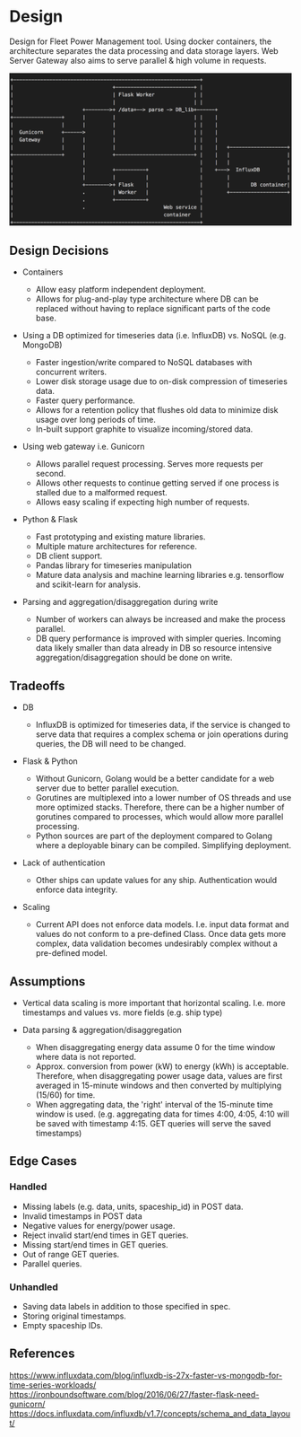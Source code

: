 # Design

Design for Fleet Power Management tool. Using docker containers, the architecture separates the data processing and data storage layers. Web Server Gateway also aims to serve parallel & high volume in requests.

![Design Diagram](architecture_diagram.png)

## Design Decisions

- Containers
  - Allow easy platform independent deployment.
  - Allows for plug-and-play type architecture where DB can be replaced without having to replace significant parts of the code base.

- Using a DB optimized for timeseries data (i.e. InfluxDB) vs. NoSQL (e.g. MongoDB)
  - Faster ingestion/write compared to NoSQL databases with concurrent writers.
  - Lower disk storage usage due to on-disk compression of timeseries data.
  - Faster query performance.
  - Allows for a retention policy that flushes old data to minimize disk usage over long periods of time.
  - In-built support graphite to visualize incoming/stored data.

- Using web gateway i.e. Gunicorn
  - Allows parallel request processing. Serves more requests per second.
  - Allows other requests to continue getting served if one process is stalled due to a malformed request.
  - Allows easy scaling if expecting high number of requests.

- Python & Flask
  - Fast prototyping and existing mature libraries.
  - Multiple mature architectures for reference.
  - DB client support.
  - Pandas library for timeseries manipulation
  - Mature data analysis and machine learning libraries e.g. tensorflow and scikit-learn for analysis.

- Parsing and aggregation/disaggregation during write
  - Number of workers can always be increased and make the process parallel.
  - DB query performance is improved with simpler queries. Incoming data likely smaller than data already in DB so resource intensive aggregation/disaggregation should be done on write.



## Tradeoffs

- DB
  - InfluxDB is optimized for timeseries data, if the service is changed to serve data that requires a complex schema or join operations during queries, the DB will need to be changed.

- Flask & Python
  - Without Gunicorn, Golang would be a better candidate for a web server due to better parallel execution.
  - Gorutines are multiplexed into a lower number of OS threads and use more optimized stacks. Therefore, there can be a higher number of gorutines compared to processes, which would allow more parallel processing.
  - Python sources are part of the deployment compared to Golang where a deployable binary can be compiled. Simplifying deployment.

- Lack of authentication
  - Other ships can update values for any ship. Authentication would enforce data integrity.

- Scaling
  - Current API does not enforce data models. I.e. input data format and values do not conform to a pre-defined Class. Once data gets more complex, data validation becomes undesirably complex without a pre-defined model.



## Assumptions

- Vertical data scaling is more important that horizontal scaling. I.e. more timestamps and values vs. more fields (e.g. ship type)

- Data parsing & aggregation/disaggregation
  - When disaggregating energy data assume 0 for the time window where data is not reported.
  - Approx. conversion from power (kW) to energy (kWh) is acceptable. Therefore, when disaggregating power usage data, values are first averaged in 15-minute windows and then converted by multiplying (15/60) for time.
  - When aggregating data, the 'right' interval of the 15-minute time window is used. (e.g. aggregating data for times 4:00, 4:05, 4:10 will be saved with timestamp 4:15. GET queries will serve the saved timestamps)

## Edge Cases

  ### Handled

  - Missing labels (e.g. data, units, spaceship_id) in POST data.
  - Invalid timestamps in POST data
  - Negative values for energy/power usage.
  - Reject invalid start/end times in GET queries.
  - Missing start/end times in GET queries.
  - Out of range GET queries.
  - Parallel queries.


  ### Unhandled

  - Saving data labels in addition to those specified in spec.
  - Storing original timestamps.
  - Empty spaceship IDs.

## References
https://www.influxdata.com/blog/influxdb-is-27x-faster-vs-mongodb-for-time-series-workloads/
https://ironboundsoftware.com/blog/2016/06/27/faster-flask-need-gunicorn/
https://docs.influxdata.com/influxdb/v1.7/concepts/schema_and_data_layout/



